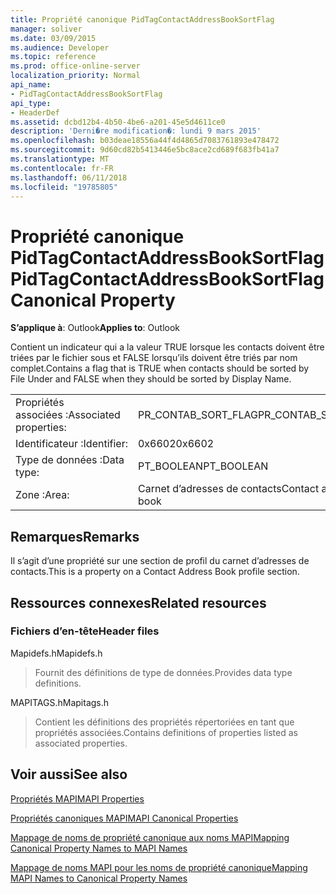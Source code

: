```yaml
---
title: Propriété canonique PidTagContactAddressBookSortFlag
manager: soliver
ms.date: 03/09/2015
ms.audience: Developer
ms.topic: reference
ms.prod: office-online-server
localization_priority: Normal
api_name:
- PidTagContactAddressBookSortFlag
api_type:
- HeaderDef
ms.assetid: dcbd12b4-4b50-4be6-a201-45e5d4611ce0
description: 'Derni�re modification�: lundi 9 mars 2015'
ms.openlocfilehash: b03deae18556a44f4d4865d7083761893e478472
ms.sourcegitcommit: 9d60cd82b5413446e5bc8ace2cd689f683fb41a7
ms.translationtype: MT
ms.contentlocale: fr-FR
ms.lasthandoff: 06/11/2018
ms.locfileid: "19785805"
---
```

# <a name="pidtagcontactaddressbooksortflag-canonical-property"></a><span data-ttu-id="a808b-103">Propriété canonique PidTagContactAddressBookSortFlag</span><span class="sxs-lookup"><span data-stu-id="a808b-103">PidTagContactAddressBookSortFlag Canonical Property</span></span>

  
  
<span data-ttu-id="a808b-104">**S’applique à**: Outlook</span><span class="sxs-lookup"><span data-stu-id="a808b-104">**Applies to**: Outlook</span></span> 
  
<span data-ttu-id="a808b-105">Contient un indicateur qui a la valeur TRUE lorsque les contacts doivent être triées par le fichier sous et FALSE lorsqu’ils doivent être triés par nom complet.</span><span class="sxs-lookup"><span data-stu-id="a808b-105">Contains a flag that is TRUE when contacts should be sorted by File Under and FALSE when they should be sorted by Display Name.</span></span> 
  
|||
|:-----|:-----|
|<span data-ttu-id="a808b-106">Propriétés associées :</span><span class="sxs-lookup"><span data-stu-id="a808b-106">Associated properties:</span></span>  <br/> |<span data-ttu-id="a808b-107">PR_CONTAB_SORT_FLAG</span><span class="sxs-lookup"><span data-stu-id="a808b-107">PR_CONTAB_SORT_FLAG</span></span>  <br/> |
|<span data-ttu-id="a808b-108">Identificateur :</span><span class="sxs-lookup"><span data-stu-id="a808b-108">Identifier:</span></span>  <br/> |<span data-ttu-id="a808b-109">0x6602</span><span class="sxs-lookup"><span data-stu-id="a808b-109">0x6602</span></span>  <br/> |
|<span data-ttu-id="a808b-110">Type de données :</span><span class="sxs-lookup"><span data-stu-id="a808b-110">Data type:</span></span>  <br/> |<span data-ttu-id="a808b-111">PT_BOOLEAN</span><span class="sxs-lookup"><span data-stu-id="a808b-111">PT_BOOLEAN</span></span>  <br/> |
|<span data-ttu-id="a808b-112">Zone :</span><span class="sxs-lookup"><span data-stu-id="a808b-112">Area:</span></span>  <br/> |<span data-ttu-id="a808b-113">Carnet d’adresses de contacts</span><span class="sxs-lookup"><span data-stu-id="a808b-113">Contact address book</span></span>  <br/> |
   
## <a name="remarks"></a><span data-ttu-id="a808b-114">Remarques</span><span class="sxs-lookup"><span data-stu-id="a808b-114">Remarks</span></span>

<span data-ttu-id="a808b-115">Il s’agit d’une propriété sur une section de profil du carnet d’adresses de contacts.</span><span class="sxs-lookup"><span data-stu-id="a808b-115">This is a property on a Contact Address Book profile section.</span></span>
  
## <a name="related-resources"></a><span data-ttu-id="a808b-116">Ressources connexes</span><span class="sxs-lookup"><span data-stu-id="a808b-116">Related resources</span></span>

### <a name="header-files"></a><span data-ttu-id="a808b-117">Fichiers d’en-tête</span><span class="sxs-lookup"><span data-stu-id="a808b-117">Header files</span></span>

<span data-ttu-id="a808b-118">Mapidefs.h</span><span class="sxs-lookup"><span data-stu-id="a808b-118">Mapidefs.h</span></span>
  
> <span data-ttu-id="a808b-119">Fournit des définitions de type de données.</span><span class="sxs-lookup"><span data-stu-id="a808b-119">Provides data type definitions.</span></span>
    
<span data-ttu-id="a808b-120">MAPITAGS.h</span><span class="sxs-lookup"><span data-stu-id="a808b-120">Mapitags.h</span></span>
  
> <span data-ttu-id="a808b-121">Contient les définitions des propriétés répertoriées en tant que propriétés associées.</span><span class="sxs-lookup"><span data-stu-id="a808b-121">Contains definitions of properties listed as associated properties.</span></span>
    
## <a name="see-also"></a><span data-ttu-id="a808b-122">Voir aussi</span><span class="sxs-lookup"><span data-stu-id="a808b-122">See also</span></span>



[<span data-ttu-id="a808b-123">Propriétés MAPI</span><span class="sxs-lookup"><span data-stu-id="a808b-123">MAPI Properties</span></span>](mapi-properties.md)
  
[<span data-ttu-id="a808b-124">Propriétés canoniques MAPI</span><span class="sxs-lookup"><span data-stu-id="a808b-124">MAPI Canonical Properties</span></span>](mapi-canonical-properties.md)
  
[<span data-ttu-id="a808b-125">Mappage de noms de propriété canonique aux noms MAPI</span><span class="sxs-lookup"><span data-stu-id="a808b-125">Mapping Canonical Property Names to MAPI Names</span></span>](mapping-canonical-property-names-to-mapi-names.md)
  
[<span data-ttu-id="a808b-126">Mappage de noms MAPI pour les noms de propriété canonique</span><span class="sxs-lookup"><span data-stu-id="a808b-126">Mapping MAPI Names to Canonical Property Names</span></span>](mapping-mapi-names-to-canonical-property-names.md)

